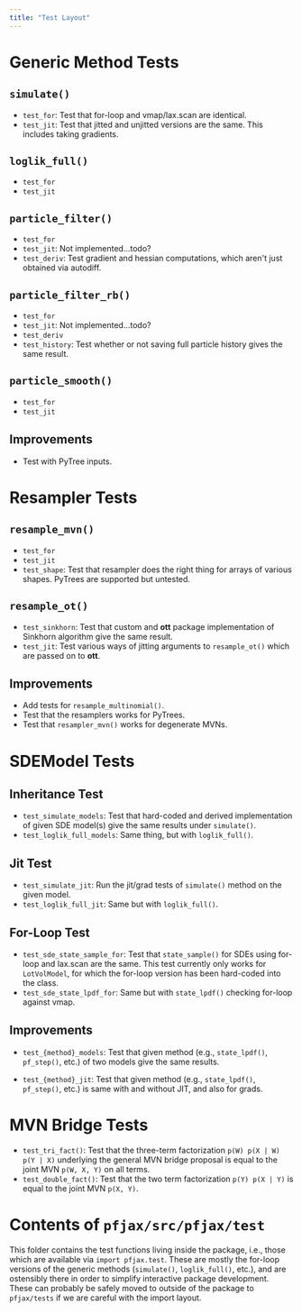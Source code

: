 ```yaml
---
title: "Test Layout"
---
```


# Generic Method Tests

## `simulate()`

- `test_for`: Test that for-loop and vmap/lax.scan are identical.
- `test_jit`: Test that jitted and unjitted versions are the same.  This includes taking gradients.

## `loglik_full()`

- `test_for`
- `test_jit`

## `particle_filter()`

- `test_for`
- `test_jit`: Not implemented...todo?
- `test_deriv`: Test gradient and hessian computations, which aren't just obtained via autodiff.

## `particle_filter_rb()`

- `test_for`
- `test_jit`: Not implemented...todo?
- `test_deriv`
- `test_history`: Test whether or not saving full particle history gives the same result.

## `particle_smooth()`

- `test_for`
- `test_jit`

## Improvements

- Test with PyTree inputs.

# Resampler Tests

## `resample_mvn()`

- `test_for`
- `test_jit`
- `test_shape`: Test that resampler does the right thing for arrays of various shapes.  PyTrees are supported but untested.

## `resample_ot()`

- `test_sinkhorn`: Test that custom and **ott** package implementation of Sinkhorn algorithm give the same result.
- `test_jit`: Test various ways of jitting arguments to `resample_ot()` which are passed on to **ott**.

## Improvements

- Add tests for `resample_multinomial()`.
- Test that the resamplers works for PyTrees.
- Test that `resampler_mvn()` works for degenerate MVNs.


# SDEModel Tests

## Inheritance Test

- `test_simulate_models`: Test that hard-coded and derived implementation of given SDE model(s) give the same results under `simulate()`.
- `test_loglik_full_models`: Same thing, but with `loglik_full()`.

## Jit Test

- `test_simulate_jit`: Run the jit/grad tests of `simulate()` method on the given model.
- `test_loglik_full_jit`: Same but with `loglik_full()`.

## For-Loop Test

- `test_sde_state_sample_for`: Test that `state_sample()` for SDEs using for-loop and lax.scan are the same.  This test currently only works for `LotVolModel`, for which the for-loop version has been hard-coded into the class.
- `test_sde_state_lpdf_for`: Same but with `state_lpdf()` checking for-loop against vmap.

## Improvements

- `test_{method}_models`: Test that given method (e.g., `state_lpdf()`, `pf_step()`, etc.) of two models give the same results.

- `test_{method}_jit`: Test that given method (e.g., `state_lpdf()`, `pf_step()`, etc.) is same with and without JIT, and also for grads.

# MVN Bridge Tests

- `test_tri_fact()`: Test that the three-term factorization `p(W) p(X | W) p(Y | X)` underlying the general MVN bridge proposal is equal to the joint MVN `p(W, X, Y)` on all terms.
- `test_double_fact()`: Test that the two term factorization `p(Y) p(X | Y)` is equal to the joint MVN `p(X, Y)`.

# Contents of `pfjax/src/pfjax/test`

This folder contains the test functions living inside the package, i.e., those which are available via `import pfjax.test`.  These are mostly the for-loop versions of the generic methods (`simulate()`, `loglik_full()`, etc.), and are ostensibly there in order to simplify interactive package development.  These can probably be safely moved to outside of the package to `pfjax/tests` if we are careful with the import layout.

